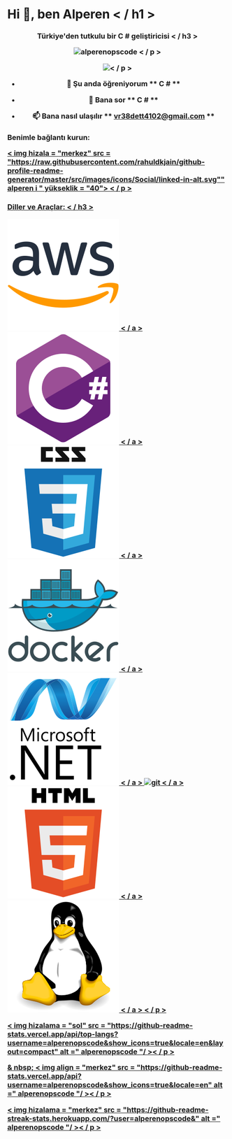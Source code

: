 <h1 hizalama = "merkez" > Hi 👋, ben Alperen < / h1 >
<h3 align = "center" > Türkiye'den tutkulu bir C # geliştiricisi < / h3 >

<p hizalama = "sol" > <img src = "https://komarev.com/ghpvc/?username=alperenopscode&label=Profile%20views&color=0e75b6&style=flat" alt =" alperenopscode "/ > < / p >

<p hizalama = "sol" > <bir href = "https://github.com/ryo-ma/github-profile-trophy"><img src =" https://github-profile-trophy.vercel.app/?username=alperenopscode" "alperenopscode" / = >< / p >

- 🌱 Şu anda öğreniyorum ** C # **

- 💬 Bana sor ** C # **

- 📫 Bana nasıl ulaşılır ** vr38dett4102@gmail.com **

<h3 align = "left" > Benimle bağlantı kurun: </ h3 >
<p hizalama = "sol" >
<a href = "https://linkedin.com/in/alperen i "nce" hedefi = "boş" >< img hizala = "merkez" src = "https://raw.githubusercontent.com/rahuldkjain/github-profile-readme-generator/master/src/images/icons/Social/linked-in-alt.svg"" alperen i " yükseklik = "40">
< / p >

<h3 hizalama = "sol" > Diller ve Araçlar: < / h3 >
<p hizalama = "sol" > <bir href = "https://aws.amazon.com" hedef =" _ blank "rel =" noreferrer "> <img src = "https://raw.githubusercontent.com/devicons/devicon/master/icons/amazonwebservices/amazonwebservices-original-wordmark.svg" alt =" aws "genişlik =" 40 "yükseklik =" 40 "/ > < / a > <bir href = "https://www.w3schools.com/cs/" hedef =" _ blank "rel =" noreferrer "> <img src = "https://raw.githubusercontent.com/devicons/devicon/master/icons/csharp/csharp-original.svg" alt =" csharp "genişlik =" 40 "yükseklik =" 40 "/ > < / a > <bir href = "https://www.w3schools.com/css/" hedef =" _ blank "rel =" noreferrer "><img src = "https://raw.githubusercontent.com/devicons/devicon/master/icons/css3/css3-original-wordmark.svg" alt =" css3 "genişlik =" 40 "yükseklik =" 40 "/ > < / a > <bir href = "https://www.docker.com/" hedef =" _ blank "rel =" noreferrer "> <img src = "https://raw.githubusercontent.com/devicons/devicon/master/icons/docker/docker-original-wordmark.svg" alt =" docker "genişliği =" 40 "yükseklik =" 40 "/ > < / a > <bir href = "https://dotnet.microsoft.com/" hedef =" _ blank "rel =" noreferrer "> <img src = "https://raw.githubusercontent.com/devicons/devicon/master/icons/dot-net/dot-net-original-wordmark.svg" alt =" dotnet "genişlik = "40" yükseklik = "40" / > < / a > <bir href = "https://git-scm.com/" hedef =" _ blank "rel =" noreferrer "> <img src = "https://www.vectorlogo.zone/logos/git-scm/git-scm-icon.svg" alt =" git "genişlik =" 40 "yükseklik =" 40 "/ > < / a > <bir href = "https://www.w3.org/html/" hedef =" _ blank "rel =" noreferrer "> <img src = "https://raw.githubusercontent.com/devicons/devicon/master/icons/html5/html5-original-wordmark.svg" alt =" html5 "genişlik =" 40 "yükseklik =" 40 "/ > < / a > <bir href = "https://www.linux.org/" hedef =" _ blank "rel =" noreferrer "> <img src = "https://raw.githubusercontent.com/devicons/devicon/master/icons/linux/linux-original.svg" alt = "linux" genişliği = "40" yükseklik = "40" / > < / a > < / p >

<p >< img hizalama = "sol" src = "https://github-readme-stats.vercel.app/api/top-langs?username=alperenopscode&show_icons=true&locale=en&layout=compact" alt =" alperenopscode "/ >< / p >

<p > & nbsp; < img align = "merkez" src = "https://github-readme-stats.vercel.app/api?username=alperenopscode&show_icons=true&locale=en" alt =" alperenopscode "/ >< / p >

<p >< img hizalama = "merkez" src = "https://github-readme-streak-stats.herokuapp.com/?user=alperenopscode&" alt =" alperenopscode "/ >< / p >
